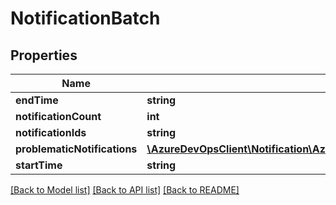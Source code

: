 # NotificationBatch

## Properties
Name | Type | Description | Notes
------------ | ------------- | ------------- | -------------
**endTime** | **string** |  | [optional] 
**notificationCount** | **int** |  | [optional] 
**notificationIds** | **string** |  | [optional] 
**problematicNotifications** | [**\AzureDevOpsClient\Notification\AzureDevOpsClient\Notification\Model\DiagnosticNotification[]**](DiagnosticNotification.md) |  | [optional] 
**startTime** | **string** |  | [optional] 

[[Back to Model list]](../README.md#documentation-for-models) [[Back to API list]](../README.md#documentation-for-api-endpoints) [[Back to README]](../README.md)


